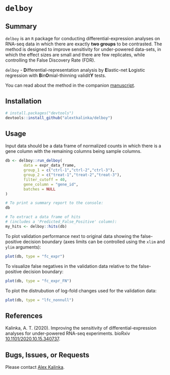 # `delboy`

## Summary

`delboy` is an `R` package for conducting differential-expression analyses on RNA-seq data in which there are exactly **two groups** to be contrasted. The method is designed to improve sensitivity for under-powered data-sets, in which the effect sizes are small and there are few replicates, while controlling the False Discovery Rate (FDR).

`delboy` - **D**ifferential-representation analysis by **E**lastic-net **L**ogistic regression with **B**in**O**mial-thinning validit**Y** tests.

You can read about the method in the companion [manuscript](https://www.biorxiv.org/content/10.1101/2020.10.15.340737v1.full).

## Installation

```r
# install.packages("devtools")
devtools::install_github("alextkalinka/delboy")
```

## Usage

Input data should be a data frame of normalized counts in which there is a gene column with the remaining columns being sample columns.

```r
db <- delboy::run_delboy(
		data = expr_data_frame,
		group_1 = c("ctrl-1","ctrl-2","ctrl-3"),
		group_2 = c("treat-1","treat-2","treat-3"),
		filter_cutoff = 40,
		gene_column = "gene_id",
		batches = NULL
)

# To print a summary report to the console:
db

# To extract a data frame of hits
# (includes a 'Predicted_False_Positive' column):
my_hits <- delboy::hits(db)

```

To plot validation performance next to original data showing the false-positive decision boundary (axes limits can be controlled using the `xlim` and `ylim` arguments):

```r
plot(db, type = "fc_expr")
```

To visualize false negatives in the validation data relative to the false-positive decision boundary:

```r
plot(db, type = "fc_expr_FN")
```

To plot the distrubution of log-fold changes used for the validation data:

```r
plot(db, type = "lfc_nonnull")
```

## References

Kalinka, A. T. (2020). Improving the sensitivity of differential-expression analyses for under-powered RNA-seq experiments. bioRxiv [10.1101/2020.10.15.340737](https://www.biorxiv.org/content/10.1101/2020.10.15.340737v1.full).

## Bugs, Issues, or Requests

Please contact [Alex Kalinka](mailto:alex.t.kalinka@gmail.com).
